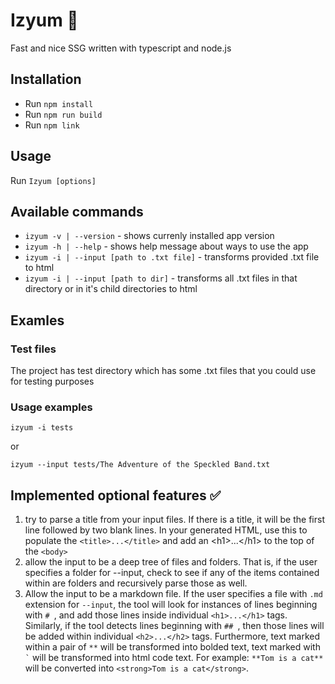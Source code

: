 <h1>Izyum 🍇</h1>

<p>Fast and nice SSG written with typescript and node.js</p>

<h2>Installation</h2>

<ul>
  <li>Run <code>npm install</code></li>
  <li>Run <code>npm run build</code></li>
  <li>Run <code>npm link</code></li>
</ul>

<h2>Usage</h2>

<p>Run <code>Izyum [options]</code></p>

<h2>Available commands</h2>

<ul>
  <li><code>izyum -v | --version</code> - shows currenly installed app version</li>
  <li><code>izyum -h | --help</code> - shows help message about ways to use the app</li>
  <li><code>izyum -i | --input [path to .txt file]</code> - transforms provided .txt file to html</li>
   <li><code>izyum -i | --input [path to dir]</code> - transforms all .txt files in that directory or in it's child directories to html</li>
</ul>

<h2>Examles</h2>

<h3>Test files</h3>

<p>The project has test directory which has some .txt files that you could use for testing purposes</p>

<h3>Usage examples</h3>

<p><code>izyum -i tests</code></p>
<p>or</p>
<p><code>izyum --input tests/The Adventure of the Speckled Band.txt</code></p>

<h2>Implemented optional features ✅</h2>

<ol>
  <li>try to parse a title from your input files. If there is a title, it will be the first line followed by two blank lines. In your generated HTML, use this to populate the <code>&lt;title>...&lt;/title&gt;</code> and add an &lt;h1&gt;...&lt;/h1&gt; to the top of the <code>&lt;body></code>
  </li>
  <li>allow the input to be a deep tree of files and folders. That is, if the user specifies a folder for --input, check to see if any of the items contained within are folders and recursively parse those as well.</li>
   <li>Allow the input to be a markdown file. If the user specifies a file with <code>.md</code> extension for <code>--input</code>, the tool will look for instances of lines beginning with <code># </code>, and  add those lines inside individual <code>&lt;h1>...&lt;/h1&gt;</code> tags. Similarly, if the tool detects lines beginning with <code>## </code>, then those lines will be added within individual <code>&lt;h2>...&lt;/h2&gt;</code> tags. Furthermore, text marked within a pair of <code>**</code> will be transformed 
   into bolded text, text marked with <code>`</code> will be transformed into html code text. For example: <code>**Tom is a cat**</code> will be
   converted into <code>&lt;strong&gt;Tom is a cat&lt;/strong&gt;</code>.</li>
</ol>
